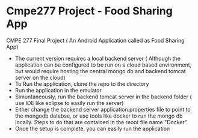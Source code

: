 # Cmpe277 Project - Food Sharing App
CMPE 277 Final Project ( An Android Application called as Food Sharing App)

- The current version requires a local backend server ( Although the application can be configured to be run on a cloud based environment, but would require hosting the central mongo db and backend tomcat server on the cloud)
- To Run the application, clone the repo to the directory
- Run the application in the emulator
- Simuntaneously, run the backend tomcat server in the backend folder ( use IDE like eclipse to easily run the server)
- Either change the backend server application.properties file to point to the mongodb databse, or use tools like docker to run the mongo db locally. Steps to do that are contained in the reoot file name "Docker"
- Once the setup is complete, you can easily run the application

 
